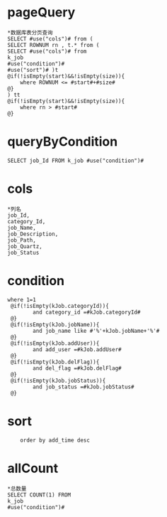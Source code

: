 pageQuery
===
    *数据库表分页查询
    SELECT #use("cols")# from (
    SELECT ROWNUM rn , t.* from (
    SELECT #use("cols")# from 
    k_job 
    #use("condition")#
    #use("sort")# )t
    @if(!isEmpty(start)&&!isEmpty(size)){
        where ROWNUM <= #start#+#size#
    @}
    ) tt
    @if(!isEmpty(start)&&!isEmpty(size)){
        where rn > #start#
    @}

queryByCondition
===
    SELECT job_Id FROM k_job #use("condition")#

cols
===
    *列名
    job_Id,
    category_Id,
    job_Name,
    job_Description,
    job_Path,
    job_Quartz,
    job_Status
    
condition
===
    where 1=1
     @if(!isEmpty(kJob.categoryId)){
            and category_id =#kJob.categoryId#
     @}
     @if(!isEmpty(kJob.jobName)){
            and job_name like #'%'+kJob.jobName+'%'#
     @}
     @if(!isEmpty(kJob.addUser)){
            and add_user =#kJob.addUser#
     @}
     @if(!isEmpty(kJob.delFlag)){
            and del_flag =#kJob.delFlag#
     @}
     @if(!isEmpty(kJob.jobStatus)){
            and job_status =#kJob.jobStatus#
     @}
sort
===
        order by add_time desc


allCount
===
    *总数量
    SELECT COUNT(1) FROM 
    k_job
    #use("condition")#
